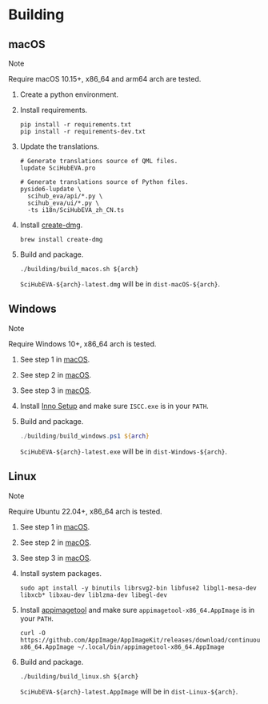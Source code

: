 # Building

## macOS

> [!NOTE]
> Require macOS 10.15+, x86_64 and arm64 arch are tested.

1. Create a python environment.
2. Install requirements.

   ```shell
   pip install -r requirements.txt
   pip install -r requirements-dev.txt
   ```

3. Update the translations.

   ```shell
   # Generate translations source of QML files.
   lupdate SciHubEVA.pro

   # Generate translations source of Python files.
   pyside6-lupdate \
     scihub_eva/api/*.py \
     scihub_eva/ui/*.py \
     -ts i18n/SciHubEVA_zh_CN.ts
   ```

4. Install [create-dmg](https://github.com/create-dmg/create-dmg).

   ```shell
   brew install create-dmg
   ```

5. Build and package.

   ```shell
   ./building/build_macos.sh ${arch}
   ```

   `SciHubEVA-${arch}-latest.dmg` will be in `dist-macOS-${arch}`.

## Windows

> [!NOTE]
> Require Windows 10+, x86_64 arch is tested.

1. See step 1 in [macOS](#macos).
2. See step 2 in [macOS](#macos).
3. See step 3 in [macOS](#macos).
4. Install [Inno Setup](https://jrsoftware.org/isinfo.php) and make sure `ISCC.exe` is in your `PATH`.
5. Build and package.

   ```powershell
   ./building/build_windows.ps1 ${arch}
   ```

   `SciHubEVA-${arch}-latest.exe` will be in `dist-Windows-${arch}`.

## Linux

> [!NOTE]
> Require Ubuntu 22.04+, x86_64 arch is tested.

1. See step 1 in [macOS](#macos).
2. See step 2 in [macOS](#macos).
3. See step 3 in [macOS](#macos).
4. Install system packages.

   ```shell
   sudo apt install -y binutils librsvg2-bin libfuse2 libgl1-mesa-dev libxcb* libxau-dev liblzma-dev libegl-dev
   ```

5. Install [appimagetool](https://appimage.github.io/appimagetool/) and make sure `appimagetool-x86_64.AppImage` is in your `PATH`.

   ```shell
   curl -O https://github.com/AppImage/AppImageKit/releases/download/continuous/appimagetool-x86_64.AppImage ~/.local/bin/appimagetool-x86_64.AppImage
   ```

6. Build and package.

    ```shell
    ./building/build_linux.sh ${arch}
    ```

   `SciHubEVA-${arch}-latest.AppImage` will be in `dist-Linux-${arch}`.
